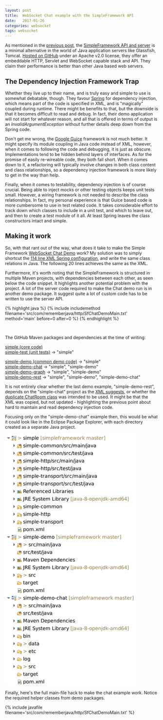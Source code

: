 ```yaml
---
layout: post
title:  WebSocket Chat example with the SimpleFramework API
date:   2017-01-26
categories: websocket
tags: websocket
---
```


As mentioned in the [previous post][fail], the [SimpleFramework API and server][simpleframework] is a minimal alternative in the world of Java application servers like Glassfish, Tomcat. [Hosted on GitHub][sf-gh] under an Apache v2.0 license, they offer an embeddable HTTP, Servlet and WebSocket capable stack and API. They claim their performance is better than other Java based web servers.

<h2>The Dependency Injection Framework Trap</h2>

Whether they live up to their name, and is truly easy and simple to use is somewhat debatable, though. They favour [Spring][spring] for dependency injection, which means part of the code is specified in XML, and is "magically" coupled during runtime. There might be benefits to that, but the downside is that it becomes difficult to read and debug. In fact, their demo application will not start for whatever reason, and all that is offered in terms of output is an *InvalidArgumentException* without further details deep down from the Spring code.

Don't get me wrong, the [Google Guice][guice] framework is not much better. It might specify its module coupling in Java code instead of XML, however, when it comes to following the code and debugging, it is just as obscure. Implementations tend to be hidden behind layers of interfaces. As for the promise of easily re-wireable code, they both fall short. When it comes down to it, a refactoring will typically involve changes in both class content and class relationships, so a dependency injection framework is more likely to get in the way than help.

Finally, when it comes to testability, dependency injection is of course crucial. Being able to inject mocks or other testing objects keeps unit tests small. However, a wiring framework is not needed to describe the class relationships. In fact, my personal experience is that Guice based code is more cumbersome to use in test related code. It takes considerable effort to track down which classes to include in a unit test, and which to leave out, and then to create a test module of it all. At least Spring leaves the class constructors intact and simple.

<h2>Making it work</h2>

So, with that rant out of the way, what does it take to make the Simple Framework [WebSocket Chat Demo][chat-demo] work? My solution was to simply shortcut the [114 line XML Spring configuration][chat-spring], and write the same class relations in Java. The following 20 lines achieves the same as the XML.

Furthermore, it's worth noting that the SimpleFramework is structured in multiple Maven projects, with dependencies between each other, as seen below the code snippet. It highlights another potential problem with the project. A lot of the server code required to make the Chat demo run is in another demo package. It suggest quite a lot of custom code has to be written to use the server API.

{% highlight java %}
{% include includemethod filename='src/com/rememberjava/http/SfChatDemoMain.txt' method='main' before=0  after=0 %}
{% endhighlight %}

&nbsp;&nbsp;&nbsp;

The GitHub Maven packages and dependencies at the time of writing:

[simple (core code)](https://github.com/ngallagher/simpleframework/tree/master/simple)<br>
[simple-test (unit tests)](https://github.com/ngallagher/simpleframework/tree/master/simple-test) -> "simple"

[simple-demo (common demo code)](https://github.com/ngallagher/simpleframework/tree/master/simple-demo/simple-demo) -> "simple"<br>
[simple-demo-chat](https://github.com/ngallagher/simpleframework/tree/master/simple-demo/simple-demo-chat) -> "simple", "simple-demo"<br>
[simple-demo-graph](https://github.com/ngallagher/simpleframework/tree/master/simple-demo/simple-demo-graph) -> "simple", "simple-demo"<br>
[simple-demo-rest](https://github.com/ngallagher/simpleframework/tree/master/simple-demo/simple-demo-rest) -> "simple", "simple-demo", "simple-demo-chat"<br>

It is not entirely clear whether the last demo example, "simple-demo-rest", depends on the "simple-chat" project as the [XML suggests](https://github.com/ngallagher/simpleframework/search?utf8=%E2%9C%93&q=bean+ChatRoom&type=Code), or whether the [duplicate ChatRoom class](https://github.com/ngallagher/simpleframework/blob/master/simple-demo/simple-demo-rest/src/main/java/org/simpleframework/demo/rest/ChatRoom.java) was intended to be used. It might be that the XML was copied, but not updated - highlighting the previous point about hard to maintain and read dependency injection code.

Focusing only on the "simple-demo-chat" example then, this would be what it could look like in the Eclipse Package Explorer, with each directory created as a separate Java project.

![Eclipse setup](/images/simpleframework_projects_eclipse.png)

Finally, here's the full main-file hack to make the chat example work. Notice the required helper classes from demo packages.

{% include javafile filename='src/com/rememberjava/http/SfChatDemoMain.txt' %}

[fail]: /websocket/2017/01/25/failed_websocket.html
[simpleframework]: http://www.simpleframework.org/
[sf-gh]: https://github.com/ngallagher/simpleframework
[spring]: https://en.wikipedia.org/wiki/Spring_Framework
[guice]: https://en.wikipedia.org/wiki/Google_Guice
[chat-demo]: https://github.com/ngallagher/simpleframework/tree/master/simple-demo/simple-demo-chat
[chat-spring]: https://github.com/ngallagher/simpleframework/blob/master/simple-demo/simple-demo-chat/etc/spring.xml

